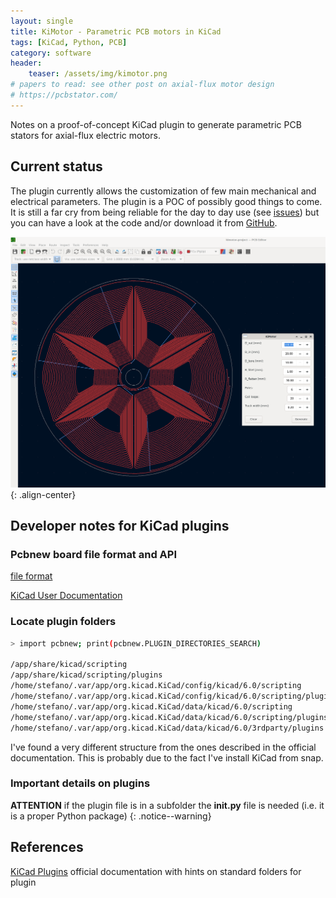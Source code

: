 ```yaml
---
layout: single
title: KiMotor - Parametric PCB motors in KiCad
tags: [KiCad, Python, PCB]
category: software
header:
    teaser: /assets/img/kimotor.png
# papers to read: see other post on axial-flux motor design
# https://pcbstator.com/
---
```


Notes on a proof-of-concept KiCad plugin to generate parametric PCB stators for axial-flux electric motors.

## Current status

The plugin currently allows the customization of few main mechanical and electrical parameters. The plugin is a POC of possibly good things to come. It is still a far cry from being reliable for the day to day use (see [issues](https://github.com/cooked/kimotor/issues)) but you can have a look at the code and/or download it from [GitHub](https://github.com/cooked/kimotor).

![kimotor](/assets/img/kimotor.png){: .align-center}

## Developer notes for KiCad plugins

### Pcbnew board file format and API

[file format](https://dev-docs.kicad.org/en/file-formats/sexpr-pcb/)  

[KiCad User Documentation](https://kicad-python-python.readthedocs.io/en/latest/)

### Locate plugin folders

```bash
> import pcbnew; print(pcbnew.PLUGIN_DIRECTORIES_SEARCH)

/app/share/kicad/scripting
/app/share/kicad/scripting/plugins
/home/stefano/.var/app/org.kicad.KiCad/config/kicad/6.0/scripting
/home/stefano/.var/app/org.kicad.KiCad/config/kicad/6.0/scripting/plugins
/home/stefano/.var/app/org.kicad.KiCad/data/kicad/6.0/scripting
/home/stefano/.var/app/org.kicad.KiCad/data/kicad/6.0/scripting/plugins
/home/stefano/.var/app/org.kicad.KiCad/data/kicad/6.0/3rdparty/plugins
```

I've found a very different structure from the ones described in the official documentation. This is probably due to the fact I've install KiCad from snap.

### Important details on plugins  

**ATTENTION** if the plugin file is in a subfolder the **__init__.py** file is needed (i.e. it is a proper Python package)
{: .notice--warning}

## References

[KiCad Plugins](https://dev-docs.kicad.org/en/python/pcbnew/) official documentation with hints on standard folders for plugin

[](https://github.com/mcbridejc)

[](https://jeffmcbride.net/kicad-track-layout/#part-2-curvycad)

[](https://jeffmcbride.net/kicad-track-layout/)
